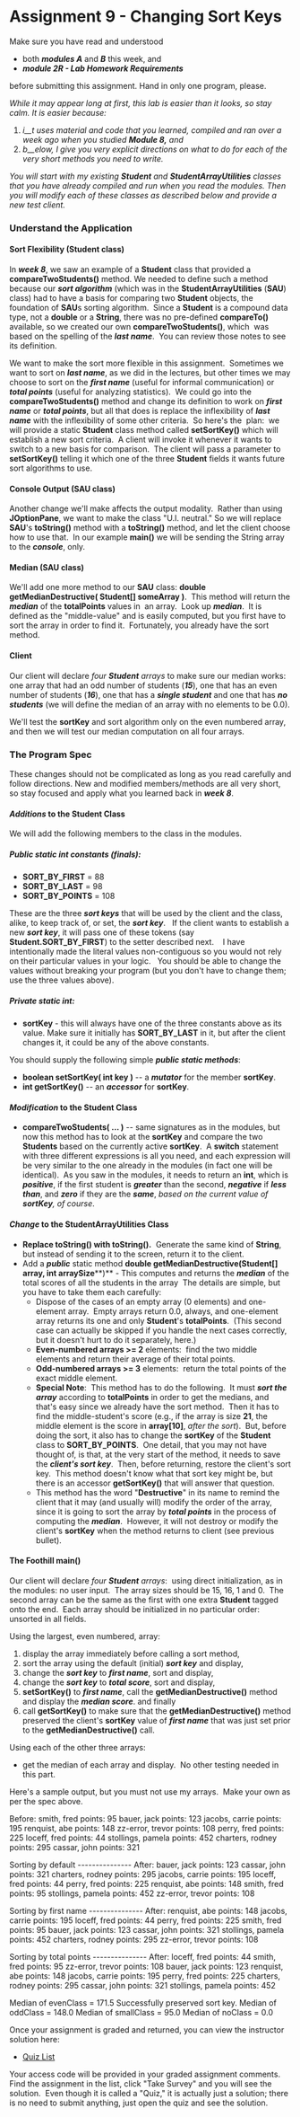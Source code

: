 Assignment 9 - Changing Sort Keys
=================================

Make sure you have read and understood

*   both **_m_**_**odules A**_ and _**B**_ this week, and
*   _**module 2R - Lab Homework Requirements**_

before submitting this assignment. Hand in only one program, please. 

_While it may appear long at first, this lab is easier than it looks, so stay calm. It is easier because:_

1.  _i__t uses material and code that you learned, compiled and ran over a week ago when you studied **Module 8,** and_
2.  _b__elow, I give you very explicit directions on what to do for each of the very short methods you need to write._

_You will start with my existing **Student** and **StudentArrayUtilities** classes that you have already compiled and run when you read the modules. Then you will modify each of these classes as described below and provide a new test client._

### Understand the Application

#### Sort Flexibility (Student class)

In _**week 8**_, we saw an example of a **Student** class that provided a **compareTwoStudents()** method. We needed to define such a method because our _**sort algorithm**_ (which was in the **StudentArrayUtilities** (**SAU**) class) had to have a basis for comparing two **Student** objects, the foundation of **SAU**s sorting algorithm.  Since a **Student** is a compound data type, not a **double** or a **String**, there was no pre-defined **compareTo()** available, so we created our own **compareTwoStudents()**, which  was based on the spelling of the _**last name**_.  You can review those notes to see its definition.

We want to make the sort more flexible in this assignment.  Sometimes we want to sort on _**last name**_, as we did in the lectures, but other times we may choose to sort on the _**first name**_ (useful for informal communication) or _**total points**_ (useful for analyzing statistics).  We could go into the **compareTwoStudents()** method and change its definition to work on _**first name**_ or _**total points**_, but all that does is replace the inflexibility of _**last name**_ with the inflexibility of some other criteria.  So here's the  plan:  we will provide a static **Student** class method called **setSortKey()** which will establish a new sort criteria.  A client will invoke it whenever it wants to switch to a new basis for comparison.  The client will pass a parameter to **setSortKey()** telling it which one of the three **Student** fields it wants future sort algorithms to use.

#### Console Output (SAU class)

Another change we'll make affects the output modality.  Rather than using **JOptionPane**, we want to make the class "U.I. neutral." So we will replace **SAU**'s **toString()** method with a **toString()** method, and let the client choose how to use that.  In our example **main()** we will be sending the String array to the _**console**_, only.

#### Median (SAU class)

We'll add one more method to our **SAU** class: **double getMedianDestructive( Student\[\] someArray )**.  This method will return the _**median**_ of the **totalPoints** values in  an array.  Look up _**median**_.  It is defined as the "middle-value" and is easily computed, but you first have to sort the array in order to find it.  Fortunately, you already have the sort method.

#### Client

Our client will declare _four **Student** arrays_ to make sure our median works:  one array that had an odd number of students (_**15**_), one that has an even number of students (_**16**_), one that has a _**single student**_ and one that has _**no students**_ (we will define the median of an array with no elements to be 0.0).

We'll test the **sortKey** and sort algorithm only on the even numbered array, and then we will test our median computation on all four arrays.

### The Program Spec

These changes should not be complicated as long as you read carefully and follow directions. New and modified members/methods are all very short, so stay focused and apply what you learned back in _**week 8**_.

#### _Additions_ to the Student Class

We will add the following members to the class in the modules.

##### Public static int constants (finals):

*   **SORT\_BY\_FIRST** = 88
*   **SORT\_BY\_LAST** \= 98
*   **SORT\_BY\_POINTS** \= 108

These are the three _**sort keys**_ that will be used by the client and the class, alike, to keep track of, or set, the _**sort key**_.   If the client wants to establish a new _**sort key**_, it will pass one of these tokens (say **Student.SORT\_BY\_FIRST**) to the setter described next.    I have intentionally made the literal values non-contiguous so you would not rely on their particular values in your logic.   You should be able to change the values without breaking your program (but you don't have to change them;  use the three values above).

##### Private static int:

*   **sortKey** - this will always have one of the three constants above as its value. Make sure it initially has **SORT\_BY\_LAST** in it, but after the client changes it, it could be any of the above constants.

You should supply the following simple **_public static methods_**:

*   **boolean setSortKey( int key )** -- a _**mutator**_ for the member **sortKey**.
*   **int getSortKey()** -- an _**accessor**_ for **sortKey**.

#### _Modification_ to the Student Class

*   **compareTwoStudents( ... )** -- same signatures as in the modules, but now this method has to look at the **sortKey** and compare the two **Students** based on the currently active **sortKey**.  A **switch** statement with three different expressions is all you need, and each expression will be very similar to the one already in the modules (in fact one will be identical).  As you saw in the modules, it needs to return an **int**, which is _**positive**_, if the first student is **_greater_** than the second, _**negative**_ if _**less than**_, and _**zero**_ if they are the _**same**_, _based on the current value of **sortKey**, of course_.

#### _Change_ to the StudentArrayUtilities Class

*   **Replace toString() with toString().**  Generate the same kind of **String**, but instead of sending it to the screen, return it to the client.
*   Add a _**public**_ static method ****double getMedianDestructive(Student\[\] array, int arraySize******)** - This computes and returns the **_median_** of the total scores of all the students in the array  The details are simple, but you have to take them each carefully:
    *   Dispose of the cases of an empty array (0 elements) and one-element array.  Empty arrays return 0.0, always, and one-element array returns its one and only **Student**'s **totalPoints**.  (This second case can actually be skipped if you handle the next cases correctly, but it doesn't hurt to do it separately, here.)
    *   **Even-numbered arrays >= 2** elements:  find the two middle elements and return their average of their total points.
    *   **Odd-numbered arrays >= 3** elements:  return the total points of the exact middle element.
    *   **Special Note**:  This method has to do the following.  It must **_sort the array_** according to **totalPoints** in order to get the medians, and that's easy since we already have the sort method.  Then it has to find the middle-student's score (e.g., if the array is size **21**, the middle element is the score in **array\[10\]**, _after the sort_).  But, before doing the sort, it also has to change the **sortKey** of the **Student** class to **SORT\_BY\_POINTS**.  One detail, that you may not have thought of, is that, at the very start of the method, it needs to save the **_client's sort key_**.  Then, before returning, restore the client's sort key.  This method doesn't know what that sort key might be, but there is an accessor **getSortKey()** that will answer that question.
    *   This method has the word "**Destructive**" in its name to remind the client that it may (and usually will) modify the order of the array, since it is going to sort the array by _**total points**_ in the process of computing the _**median**_.  However, it will not destroy or modify the client's **sortKey** when the method returns to client (see previous bullet).

#### The Foothill main()

Our client will declare _four **Student** arrays_:  using direct initialization, as in the modules: no user input.  The array sizes should be 15, 16, 1 and 0.  The second array can be the same as the first with one extra **Student** tagged onto the end.  Each array should be initialized in no particular order:  unsorted in all fields.

Using the largest, even numbered, array:

1.  display the array immediately before calling a sort method,
2.  sort the array using the default (initial) _**sort key**_ and display,
3.  change the _**sort key**_ to _**first name**_, sort and display,
4.  change the _**sort key**_ to _**total score**_, sort and display,
5.  **setSortKey()** to _**first name**_, call the **getMedianDestructive()** method and display the **_median score_**. and finally
6.  call **getSortKey()** to make sure that the **getMedianDestructive()** method preserved the client's **sortKey** value of _**first name**_ that was just set prior to the **getMedianDestructive()** call.

Using each of the other three arrays:

*   get the median of each array and display.  No other testing needed in this part.

Here's a sample output, but you must not use my arrays.  Make your own as per the spec above.

Before: 
  smith, fred points: 95
  bauer, jack points: 123
  jacobs, carrie points: 195
  renquist, abe points: 148
  zz-error, trevor points: 108
  perry, fred points: 225
  loceff, fred points: 44
  stollings, pamela points: 452
  charters, rodney points: 295
  cassar, john points: 321

Sorting by default ---------------
After: 
  bauer, jack points: 123
  cassar, john points: 321
  charters, rodney points: 295
  jacobs, carrie points: 195
  loceff, fred points: 44
  perry, fred points: 225
  renquist, abe points: 148
  smith, fred points: 95
  stollings, pamela points: 452
  zz-error, trevor points: 108

Sorting by first name ---------------
After: 
  renquist, abe points: 148
  jacobs, carrie points: 195
  loceff, fred points: 44
  perry, fred points: 225
  smith, fred points: 95
  bauer, jack points: 123
  cassar, john points: 321
  stollings, pamela points: 452
  charters, rodney points: 295
  zz-error, trevor points: 108

Sorting by total points ---------------
After: 
  loceff, fred points: 44
  smith, fred points: 95
  zz-error, trevor points: 108
  bauer, jack points: 123
  renquist, abe points: 148
  jacobs, carrie points: 195
  perry, fred points: 225
  charters, rodney points: 295
  cassar, john points: 321
  stollings, pamela points: 452

Median of evenClass = 171.5
Successfully preserved sort key.
Median of oddClass = 148.0
Median of smallClass = 95.0
Median of noClass = 0.0

Once your assignment is graded and returned, you can view the instructor solution here:

*   [Quiz List](/courses/7627/quizzes)

Your access code will be provided in your graded assignment comments.  Find the assignment in the list, click "Take Survey" and you will see the solution.  Even though it is called a "Quiz," it is actually just a solution; there is no need to submit anything, just open the quiz and see the solution.